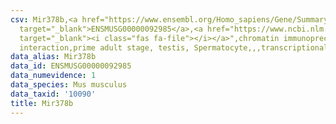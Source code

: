 ```yaml
---
csv: Mir378b,<a href="https://www.ensembl.org/Homo_sapiens/Gene/Summary?db=core;g=ENSMUSG00000092985"
  target="_blank">ENSMUSG00000092985</a>,<a href="https://www.ncbi.nlm.nih.gov/pubmed/25450459"
  target="_blank"><i class="fas fa-file"></i></a>",chromatin immunoprecipitation assay,direct
  interaction,prime adult stage, testis, Spermatocyte,,,transcriptional regulation,
data_alias: Mir378b
data_id: ENSMUSG00000092985
data_numevidence: 1
data_species: Mus musculus
data_taxid: '10090'
title: Mir378b
---
```

